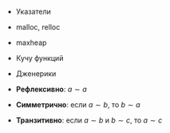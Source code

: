 - Указатели
- malloc, relloc
- maxheap
- Кучу функций
- Дженерики
- **Рефлексивно**: $a \sim a$
    
- **Симметрично**: если $a \sim b$, то $b \sim a$
    
- **Транзитивно**: если $a \sim b$ и $b \sim c$, то $a \sim c$
